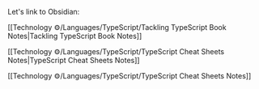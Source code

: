 Let's link to Obsidian:

[[Technology ⚙️/Languages/TypeScript/Tackling TypeScript Book Notes|Tackling TypeScript Book Notes]]

[[Technology ⚙️/Languages/TypeScript/TypeScript Cheat Sheets Notes|TypeScript Cheat Sheets Notes]]

[[Technology ⚙️/Languages/TypeScript/TypeScript Cheat Sheets Notes]]